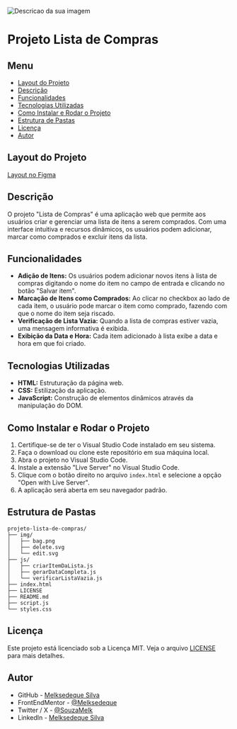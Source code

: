 ![Descricao da sua imagem](https://imgur.com/C8TfWXc.png)

# Projeto Lista de Compras

## Menu

- [Layout do Projeto](#layout-do-projeto)
- [Descrição](#descrição)
- [Funcionalidades](#funcionalidades)
- [Tecnologias Utilizadas](#tecnologias-utilizadas)
- [Como Instalar e Rodar o Projeto](#como-instalar-e-rodar-o-projeto)
- [Estrutura de Pastas](#estrutura-de-pastas)
- [Licença](#licença)
- [Autor](#autor)

## Layout do Projeto

[Layout no Figma](https://www.figma.com/design/QtW96TPE97jTKiTbl2ZNcD/JavaScript%3A-construindo-p%C3%A1ginas-din%C3%A2micas-%7C-Checklist?node-id=1035-1070&t=qiMqSW9jXZfYaFsR-0)

## Descrição

O projeto "Lista de Compras" é uma aplicação web que permite aos usuários criar e gerenciar uma lista de itens a serem comprados. Com uma interface intuitiva e recursos dinâmicos, os usuários podem adicionar, marcar como comprados e excluir itens da lista.

## Funcionalidades

- **Adição de Itens:** Os usuários podem adicionar novos itens à lista de compras digitando o nome do item no campo de entrada e clicando no botão "Salvar item".
- **Marcação de Itens como Comprados:** Ao clicar no checkbox ao lado de cada item, o usuário pode marcar o item como comprado, fazendo com que o nome do item seja riscado.
- **Verificação de Lista Vazia:** Quando a lista de compras estiver vazia, uma mensagem informativa é exibida.
- **Exibição da Data e Hora:** Cada item adicionado à lista exibe a data e hora em que foi criado.

## Tecnologias Utilizadas

- **HTML:** Estruturação da página web.
- **CSS:** Estilização da aplicação.
- **JavaScript:** Construção de elementos dinâmicos através da manipulação do DOM.

## Como Instalar e Rodar o Projeto

1. Certifique-se de ter o Visual Studio Code instalado em seu sistema.
2. Faça o download ou clone este repositório em sua máquina local.
3. Abra o projeto no Visual Studio Code.
4. Instale a extensão "Live Server" no Visual Studio Code.
5. Clique com o botão direito no arquivo `index.html` e selecione a opção "Open with Live Server".
6. A aplicação será aberta em seu navegador padrão.

## Estrutura de Pastas

```
projeto-lista-de-compras/
├── img/
│   ├── bag.png
│   ├── delete.svg
│   └── edit.svg
├── js/
│   ├── criarItemDaLista.js
│   ├── gerarDataCompleta.js
│   └── verificarListaVazia.js
├── index.html
├── LICENSE
├── README.md
├── script.js
└── styles.css
```

## Licença

Este projeto está licenciado sob a Licença MIT. Veja o arquivo [LICENSE](https://github.com/Melksedeque/lista-compras-javascript-dom?tab=MIT-1-ov-file) para mais detalhes.

## Autor

- GitHub - [Melksedeque Silva](https://github.com/Melksedeque/)
- FrontEndMentor - [@Melksedeque](https://www.frontendmentor.io/profile/Melksedeque)
- Twitter / X - [@SouzaMelk](https://x.com/SouzaMelk)
- LinkedIn - [Melksedeque Silva](https://www.linkedin.com/in/melksedeque-silva/)
